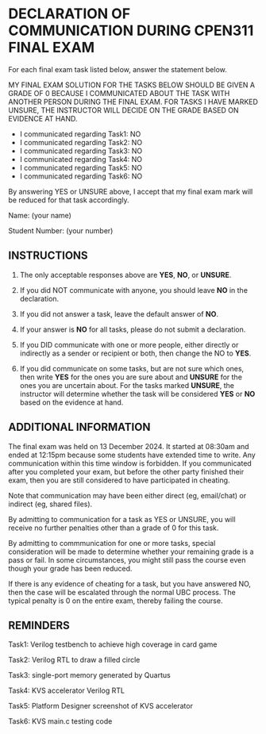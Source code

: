 DECLARATION OF COMMUNICATION DURING CPEN311 FINAL EXAM
======================================================

For each final exam task listed below, answer the statement below.

MY FINAL EXAM SOLUTION FOR THE TASKS BELOW SHOULD BE GIVEN A GRADE OF 0 BECAUSE
I COMMUNICATED ABOUT THE TASK WITH ANOTHER PERSON DURING THE FINAL EXAM. FOR
TASKS I HAVE MARKED UNSURE, THE INSTRUCTOR WILL DECIDE ON THE GRADE BASED ON
EVIDENCE AT HAND.

+ I communicated regarding Task1: NO
+ I communicated regarding Task2: NO
+ I communicated regarding Task3: NO
+ I communicated regarding Task4: NO
+ I communicated regarding Task5: NO
+ I communicated regarding Task6: NO

By answering YES or UNSURE above, I accept that my final exam mark will be
reduced for that task accordingly.

Name:  (your name)

Student Number: (your number)


INSTRUCTIONS
------------

1. The only acceptable responses above are **YES**, **NO**, or **UNSURE**.

2. If you did NOT communicate with anyone, you should leave **NO** in the declaration.

3. If you did not answer a task, leave the default answer of **NO**.

4. If your answer is **NO** for all tasks, please do not submit a declaration.

5. If you DID communicate with one or more people, either directly or
indirectly as a sender or recipient or both, then change the NO to **YES**.

6. If you did communicate on some tasks, but are not sure which ones, then
write **YES** for the ones you are sure about and **UNSURE** for the ones you are
uncertain about.  For the tasks marked **UNSURE**, the instructor will determine
whether the task will be considered **YES** or **NO** based on the evidence at hand.


ADDITIONAL INFORMATION
----------------------

The final exam was held on 13 December 2024. It started at 08:30am and ended at
12:15pm because some students have extended time to write. Any communication
within this time window is forbidden. If you communicated after you completed
your exam, but before the other party finished their exam, then you are still
considered to have participated in cheating.

Note that communication may have been either direct (eg, email/chat) or
indirect (eg, shared files).

By admitting to communication for a task as YES or UNSURE, you will receive no
further penalties other than a grade of 0 for this task.

By admitting to commmunication for one or more tasks, special consideration
will be made to determine whether your remaining grade is a pass or fail. In
some circumstances, you might still pass the course even though your grade has
been reduced.

If there is any evidence of cheating for a task, but you have answered NO, then
the case will be escalated through the normal UBC process.  The typical penalty
is 0 on the entire exam, thereby failing the course.


REMINDERS
---------

Task1: Verilog testbench to achieve high coverage in card game

Task2: Verilog RTL to draw a filled circle

Task3: single-port memory generated by Quartus

Task4: KVS accelerator Verilog RTL

Task5: Platform Designer screenshot of KVS accelerator

Task6: KVS main.c testing code


